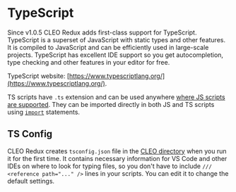 # TypeScript

Since v1.0.5 CLEO Redux adds first-class support for TypeScript. TypeScript is a superset of JavaScript with static types and other features. It is compiled to JavaScript and can be efficiently used in large-scale projects. TypeScript has excellent IDE support so you get autocompletion, type checking and other features in your editor for free.

TypeScript website: [https://www.typescriptlang.org/](https://www.typescriptlang.org/).

TS scripts have `.ts` extension and can be used anywhere [where JS scripts are supported](./script-lifecycle.md). They can be imported directly in both JS and TS scripts using [`import`](./imports.md) statements.

## TS Config

CLEO Redux creates `tsconfig.json` file in the [CLEO directory](./cleo-directory.md) when you run it for the first time. It contains necessary information for VS Code and other IDEs on where to look for typing files, so you don't have to include `/// <reference path="..." />` lines in your scripts. You can edit it to change the default settings.
